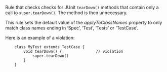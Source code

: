 Rule that checks checks for JUnit `tearDown()` methods that contain only
a call to `super.tearDown()`. The method is then unnecessary.

This rule sets the default value of the *applyToClassNames* property to
only match class names ending in ‘Spec’, ‘Test’, ‘Tests’ or ‘TestCase’.

Here is an example of a violation:

        class MyTest extends TestCase {
            void tearDown() {               // violation
                super.tearDown()
            }
        }
